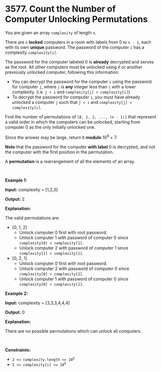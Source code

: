 # 3577. Count the Number of Computer Unlocking Permutations 

<p>You are given an array <code>complexity</code> of length <code>n</code>.</p>

<p>There are <code>n</code> <strong>locked</strong> computers in a room with labels from 0 to <code>n - 1</code>, each with its own <strong>unique</strong> password. The password of the computer <code>i</code> has a complexity <code>complexity[i]</code>.</p>

<p>The password for the computer labeled 0 is <strong>already</strong> decrypted and serves as the root. All other computers must be unlocked using it or another previously unlocked computer, following this information:</p>

<ul>
	<li>You can decrypt the password for the computer <code>i</code> using the password for computer <code>j</code>, where <code>j</code> is <strong>any</strong> integer less than <code>i</code> with a lower complexity. (i.e. <code>j &lt; i</code> and <code>complexity[j] &lt; complexity[i]</code>)</li>
	<li>To decrypt the password for computer <code>i</code>, you must have already unlocked a computer <code>j</code> such that <code>j &lt; i</code> and <code>complexity[j] &lt; complexity[i]</code>.</li>
</ul>

<p>Find the number of permutations of <code>[0, 1, 2, ..., (n - 1)]</code> that represent a valid order in which the computers can be unlocked, starting from computer 0 as the only initially unlocked one.</p>

<p>Since the answer may be large, return it <strong>modulo</strong> 10<sup>9</sup> + 7.</p>

<p><strong>Note</strong> that the password for the computer <strong>with label</strong> 0 is decrypted, and <em>not</em> the computer with the first position in the permutation.</p>

<p>A <strong>permutation</strong> is a rearrangement of all the elements of an array.</p>

<p>&nbsp;</p>
<p><strong class="example">Example 1:</strong></p>

<div class="example-block">
<p><strong>Input:</strong> <span class="example-io">complexity = [1,2,3]</span></p>

<p><strong>Output:</strong> <span class="example-io">2</span></p>

<p><strong>Explanation:</strong></p>

<p>The valid permutations are:</p>

<ul>
	<li>[0, 1, 2]
	<ul>
		<li>Unlock computer 0 first with root password.</li>
		<li>Unlock computer 1 with password of computer 0 since <code>complexity[0] &lt; complexity[1]</code>.</li>
		<li>Unlock computer 2 with password of computer 1 since <code>complexity[1] &lt; complexity[2]</code>.</li>
	</ul>
	</li>
	<li>[0, 2, 1]
	<ul>
		<li>Unlock computer 0 first with root password.</li>
		<li>Unlock computer 2 with password of computer 0 since <code>complexity[0] &lt; complexity[2]</code>.</li>
		<li>Unlock computer 1 with password of computer 0 since <code>complexity[0] &lt; complexity[1]</code>.</li>
	</ul>
	</li>
</ul>
</div>

<p><strong class="example">Example 2:</strong></p>

<div class="example-block">
<p><strong>Input:</strong> <span class="example-io">complexity = [3,3,3,4,4,4]</span></p>

<p><strong>Output:</strong> <span class="example-io">0</span></p>

<p><strong>Explanation:</strong></p>

<p>There are no possible permutations which can unlock all computers.</p>
</div>

<p>&nbsp;</p>
<p><strong>Constraints:</strong></p>

<ul>
	<li><code>2 &lt;= complexity.length &lt;= 10<sup>5</sup></code></li>
	<li><code>1 &lt;= complexity[i] &lt;= 10<sup>9</sup></code></li>
</ul>
